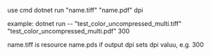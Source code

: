 use cmd dotnet run "name.tiff" "name.pdf" dpi

example: dotnet run -- "test_color_uncompressed_multi.tiff" "test_color_uncompressed_multi.pdf" 300  

name.tiff is resource name.pds if output dpi sets dpi valuu, e.g. 300

